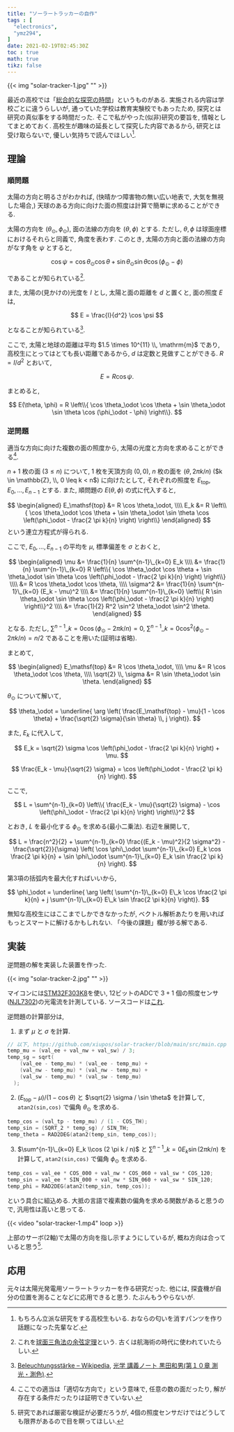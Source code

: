 ```yaml
---
title: "ソーラートラッカーの自作"
tags : [
  "electronics",
  "ymz294",
]
date: 2021-02-19T02:45:30Z
toc : true
math: true
tikz: false
---
```


{{< img "solar-tracker-1.jpg" "" >}}

最近の高校では「[総合的な探究の時間](https://www.mext.go.jp/content/1407196_21_1_1_2.pdf)」というものがある.
実施される内容は学校ごとに違うらしいが,
通っていた学校は教育実験校でもあったため,
探究とは研究の真似事をする時間だった.
そこで私がやった(似非)研究の要旨を,
情報としてまとめておく.
高校生が趣味の延長として探究した内容であるから,
研究とは受け取らないで, 優しい気持ちで読んでほしい[^1].
[^1]: もちろん立派な研究をする高校生もいる.
おならの匂いを消すパンツを作り話題になった先輩など.

## 理論

### 順問題

太陽の方向と明るさがわかれば,
(快晴かつ障害物の無い広い地表で, 大気を無視した場合,)
天球のある方向に向けた面の照度は計算で簡単に求めることができる.

太陽の方向を $(\theta_\odot, \phi_\odot)$,
面の法線の方向を $(\theta, \phi)$ とする.
ただし, $\theta,\phi$ は球面座標におけるそれらと同義で, 角度を表わす.
このとき, 太陽の方向と面の法線の方向がなす角を $\psi$ とすると,

$$
\cos \psi =
\cos \theta_\odot \cos \theta +
\sin \theta_\odot \sin \theta
\cos (\phi_\odot - \phi)
$$

であることが知られている[^2].
[^2]: これを[球面三角法の余弦定理](https://ja.wikipedia.org/wiki/球面三角法#球面三角法の基本公式)という.
古くは航海術の時代に使われていたらしい.

また, 太陽の(見かけの)光度を $I$ とし,
太陽と面の距離を $d$ と置くと,
面の照度 $E$ は,

$$
E = \frac{I}{d^2} \cos \psi
$$

となることが知られている[^3].
[^3]: [Beleuchtungsstärke – Wikipedia](https://de.wikipedia.org/wiki/Beleuchtungsst%C3%A4rke#Photometrisches_Entfernungsgesetz),
[光学 講義ノート 黒田和男(第１０章 測光・測色)](http://qopt.iis.u-tokyo.ac.jp/optics/10radiometryU_A4.pdf#page=4).

ここで, 太陽と地球の距離は平均 $1.5 \times 10^{11} \\, \mathrm{m}$ であり,
高校生にとってはとても長い距離であるから, $d$ は定数と見做すことができる.
$R = I/d^2$ とおいて,

$$
E = R \cos \psi.
$$

まとめると,

$$
E(\theta, \phi) = R \left\\{
  \cos \theta_\odot \cos \theta +
  \sin \theta_\odot \sin \theta
  \cos (\phi_\odot - \phi)
\right\\}.
$$

### 逆問題

適当な方向に向けた複数の面の照度から,
太陽の光度と方向を求めることができる[^4].
[^4]: ここでの適当は「適切な方向で」という意味で,
任意の数の面だったり,
解が存在する条件だったりは証明できていない.

$n+1$ 枚の面 ($3 \leq n$) について, $1$ 枚を天頂方向 $(0,0)$,
$n$ 枚の面を $(\theta, 2 \pi k / n)$ ($k \in \mathbb{Z}, \\, 0 \leq k < n$)
に向けたとして,
それぞれの照度を $E_\mathsf{top}, E_0, \dots, E_{n-1}$ とする.
また, 順問題の $E(\theta,\phi)$ の式に代入すると,

$$
\begin{aligned}
  E_\mathsf{top} &= R \cos \theta_\odot, \\\\ 
  E_k &= R \left\\{
    \cos \theta_\odot \cos \theta +
    \sin \theta_\odot \sin \theta
    \cos \left(\phi_\odot - \frac{2 \pi k}{n} \right)
  \right\\}
\end{aligned}
$$
という連立方程式が得られる.

ここで, $E_0, \dots, E_{n-1}$ の平均を $\mu$, 標準偏差を $\sigma$ とおくと,

$$
\begin{aligned}
  \mu
  &= \frac{1}{n} \sum^{n-1}\_{k=0} E_k \\\\ 
  &= \frac{1}{n} \sum^{n-1}\_{k=0} R \left\\{
      \cos \theta_\odot \cos \theta +
      \sin \theta_\odot \sin \theta
      \cos \left(\phi_\odot - \frac{2 \pi k}{n} \right)
    \right\\} \\\\ 
  &= R \cos \theta_\odot \cos \theta, \\\\ 
  \sigma^2
  &= \frac{1}{n} \sum^{n-1}\_{k=0} (E_k - \mu)^2 \\\\ 
  &= \frac{1}{n} \sum^{n-1}\_{k=0} \left\\{
      R \sin \theta_\odot \sin \theta
      \cos \left(\phi_\odot - \frac{2 \pi k}{n} \right)
    \right\\}^2 \\\\ 
  &= \frac{1}{2} R^2 \sin^2 \theta_\odot \sin^2 \theta.
\end{aligned}
$$

となる. ただし,
$\sum^{n-1}\_{k=0} \cos \left(\phi_\odot - 2 \pi k / n \right) = 0$,
$\sum^{n-1}\_{k=0} \cos^2 \left(\phi_\odot - 2 \pi k / n \right) = n/2$
であることを用いた(証明は省略).

まとめて,

$$
\begin{aligned}
  E_\mathsf{top} &= R \cos \theta_\odot, \\\\ 
  \mu &= R \cos \theta_\odot \cos \theta, \\\\ 
  \sqrt{2} \\, \sigma &= R \sin \theta_\odot \sin \theta.
\end{aligned}
$$

$\theta_\odot$ について解いて,

$$
\theta_\odot = \underline{ \arg \left(
    \frac{E_\mathsf{top} - \mu}{1 - \cos \theta}
    +
    \frac{\sqrt{2} \sigma}{\sin \theta} \\, j
\right)}.
$$

また, $E_k$ に代入して,

$$
E_k = \sqrt{2} \sigma \cos \left(\phi_\odot - \frac{2 \pi k}{n} \right) + \mu.
$$

$$
\frac{E_k - \mu}{\sqrt{2} \sigma} = \cos \left(\phi_\odot - \frac{2 \pi k}{n} \right).
$$

ここで,

$$
L = \sum^{n-1}_{k=0} \left\\{
  \frac{E_k - \mu}{\sqrt{2} \sigma} - \cos \left(\phi\_\odot - \frac{2 \pi k}{n} \right)
\right\\}^2
$$

とおき, $L$ を最小化する $\phi_\odot$ を求める(最小二乗法).
右辺を展開して,

$$
L =
  \frac{n^2}{2} +
  \sum^{n-1}_{k=0} \frac{(E_k - \mu)^2}{2 \sigma^2} -
  \frac{\sqrt{2}}{\sigma} \left(
    \cos \phi\_\odot \sum^{n-1}\_{k=0} E_k \cos \frac{2 \pi k}{n} +
    \sin \phi\_\odot \sum^{n-1}\_{k=0} E_k \sin \frac{2 \pi k}{n}
  \right).
$$

第3項の括弧内を最大化すればいいから,

$$
\phi_\odot = \underline{ \arg \left(
  \sum^{n-1}\_{k=0} E\_k \cos \frac{2 \pi k}{n} +
  j \sum^{n-1}\_{k=0} E\_k \sin \frac{2 \pi k}{n}
\right)}.
$$

無知な高校生にはここまでしかできなかったが,
ベクトル解析あたりを用いればもっとスマートに解けるかもしれない.
「今後の課題」欄が捗る解である.

## 実装

逆問題の解を実装した装置を作った.

{{< img "solar-tracker-2.jpg" "" >}}


マイコンには[STM32F303K8](https://www.st.com/en/evaluation-tools/nucleo-f303k8.html)を使い,
12ビットのADCで $3+1$ 個の照度センサ([NJL7302](https://www.njr.co.jp/electronic_device/products/NJL7302L-F3.html))の光電流を計測している.
ソースコードは[これ](https://github.com/xiupos/solar-tracker).

逆問題の計算部分は,
1. まず $\mu$ と $\sigma$ を計算.

```cpp
// 以下, https://github.com/xiupos/solar-tracker/blob/main/src/main.cppより抜粋
temp_mu = (val_ee + val_nw + val_sw) / 3;
temp_sg = sqrt(
    (val_ee - temp_mu) * (val_ee - temp_mu) +
    (val_nw - temp_mu) * (val_nw - temp_mu) +
    (val_sw - temp_mu) * (val_sw - temp_mu)
  );
```

2. $(E_\mathsf{top} - \mu)/(1 - \cos \theta)$ と
$\sqrt{2} \sigma / \sin \theta$ を計算して,
`atan2(sin,cos)` で偏角 $\theta_\odot$ を求める.

```cpp
temp_cos = (val_tp - temp_mu) / (1 - COS_TH);
temp_sin = (SQRT_2 * temp_sg) / SIN_TH;
temp_theta = RAD2DEG(atan2(temp_sin, temp_cos));
```

3. $\sum^{n-1}\_{k=0} E_k \\cos (2 \pi k / n)$ と
$\sum^{n-1}\_{k=0} E_k \sin (2 \pi k / n)$ を計算して,
`atan2(sin,cos)` で偏角 $\phi_\odot$ を求める.

```cpp
temp_cos = val_ee * COS_000 + val_nw * COS_060 + val_sw * COS_120;
temp_sin = val_ee * SIN_000 + val_nw * SIN_060 + val_sw * SIN_120;
temp_phi = RAD2DEG(atan2(temp_sin, temp_cos));
```

という具合に組込める.
大抵の言語で複素数の偏角を求める関数があると思うので,
汎用性は高いと思ってる.

{{< video "solar-tracker-1.mp4"  loop >}}

上部のサーボ(2軸)で太陽の方向を指し示すようにしているが,
概ね方向は合っていると思う[^5].
[^5]: 研究であれば厳密な検証が必要だろうが,
4個の照度センサだけではどうしても限界があるので目を瞑ってほしい.

## 応用

元々は太陽光発電用ソーラートラッカーを作る研究だった.
他には, 探査機が自分の位置を測ることなどに応用できると思う.
たぶんもうやらないが.

